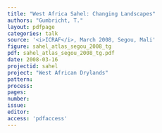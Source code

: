 ```yaml
---
title: "West Africa Sahel: Changing Landscapes"
authors: "Gumbricht, T."
layout: pdfpage
categories: talk
source: '<i>ICRAF</i>, March 2008, Segou, Mali'
figure: sahel_atlas_segou_2008_tg
pdf: sahel_atlas_segou_2008_tg.pdf
date: 2008-03-16
projectid: sahel
project: "West African Drylands"
pattern:
process:
pages:
number:
issue:
editor:
access: 'pdfaccess'
---
```


